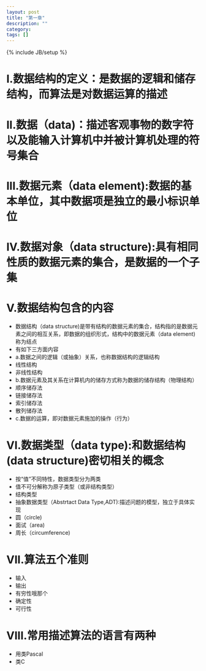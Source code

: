 ```yaml
---
layout: post
title: "第一章"
description: ""
category: 
tags: []
---
```

{% include JB/setup %}
# I.数据结构的定义：是数据的逻辑和储存结构，而算法是对数据运算的描述

# II.数据（data)：描述客观事物的数字符以及能输入计算机中并被计算机处理的符号集合

# III.数据元素（data element):数据的基本单位，其中数据项是独立的最小标识单位

# IV.数据对象（data structure):具有相同性质的数据元素的集合，是数据的一个子集

# V.数据结构包含的内容 

- 数据结构（data structure)是带有结构的数据元素的集合，结构指的是数据元素之间的相互关系，即数据的组织形式，结构中的数据元素（data element)称为结点
- 有如下三方面内容
- a.数据之间的逻辑（或抽象）关系，也称数据结构的逻辑结构
- 线性结构
- 非线性结构
- b.数据元素及其关系在计算机内的储存方式称为数据的储存结构（物理结构）
- 顺序储存法
- 链接储存法
- 索引储存法
- 散列储存法
- c.数据的运算，即对数据元素施加的操作（行为）

# VI.数据类型（data type):和数据结构(data structure)密切相关的概念

- 按“值”不同特性，数据类型分为两类
- 值不可分解称为原子类型（或非结构类型）
- 结构类型
- 抽象数据类型（Abstrtact Data Type,ADT):描述问题的模型，独立于具体实现
- 圆（circle)
- 面试（area)
- 周长（circumference)

# VII.算法五个准则

- 输入
- 输出
- 有穷性哦那个
- 确定性
- 可行性

# VIII.常用描述算法的语言有两种

- 用类Pascal 
- 类C



